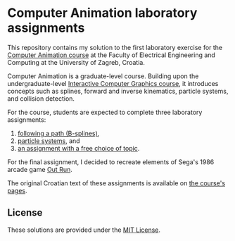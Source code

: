 # Computer Animation laboratory assignments

This repository contains my solution to the first laboratory exercise for the
[Computer Animation course](https://www.fer.unizg.hr/en/course/comani_a) at the Faculty of Electrical Engineering and Computing at the University of Zagreb, Croatia.

Computer Animation is a graduate-level course.
Building upon the undergraduate-level [Interactive Computer Graphics course](https://www.fer.unizg.hr/en/course/icg_a),
it introduces concepts such as splines, forward and inverse kinematics, particle systems, and collision detection.

For the course, students are expected to complete three laboratory assignments:
1. [following a path (B-splines)](lab1),
2. [particle systems](lab2), and
3. [an assignment with a free choice of topic](lab3).

For the final assignment, I decided to recreate elements of Sega's 1986 arcade game [Out Run](https://en.wikipedia.org/wiki/Out_Run).

The original Croatian text of these assignments is available on [the course's pages](http://www.zemris.fer.hr/predmeti/ra/laboratorijske_vjezbe.html).

## License

These solutions are provided under the [MIT License](LICENSE.txt).
